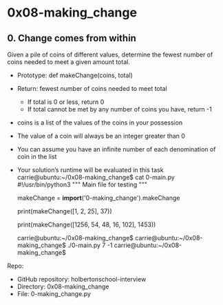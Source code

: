 # 0x08-making_change

## 0. Change comes from within

Given a pile of coins of different values, determine the fewest number of coins needed to meet a given amount total.

- Prototype: def makeChange(coins, total)
- Return: fewest number of coins needed to meet total
    - If total is 0 or less, return 0
    - If total cannot be met by any number of coins you have, return -1
- coins is a list of the values of the coins in your possession
- The value of a coin will always be an integer greater than 0
- You can assume you have an infinite number of each denomination of coin in the list
- Your solution’s runtime will be evaluated in this task
    carrie@ubuntu:~/0x08-making_change$ cat 0-main.py
    #!/usr/bin/python3
    """
    Main file for testing
    """

    makeChange = __import__('0-making_change').makeChange

    print(makeChange([1, 2, 25], 37))

    print(makeChange([1256, 54, 48, 16, 102], 1453))

    carrie@ubuntu:~/0x08-making_change$
    carrie@ubuntu:~/0x08-making_change$ ./0-main.py
    7
    -1
    carrie@ubuntu:~/0x08-making_change$

Repo:

- GitHub repository: holbertonschool-interview
- Directory: 0x08-making_change
- File: 0-making_change.py